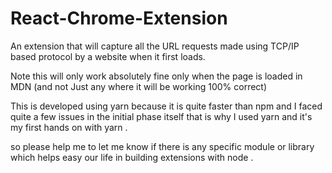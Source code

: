 # React-Chrome-Extension
An extension that will capture all the URL requests made using TCP/IP based protocol by a website when it first loads. 

Note this will only work absolutely fine only when the page is loaded in MDN (and not Just any where it will be working 100% correct)

This is developed using yarn because it is quite faster than npm and I faced quite a few issues in the initial phase itself that is why I used yarn and it's my first hands on with yarn .

so please help me to let me know if there is any specific module or library which helps easy our life in building extensions with node .
